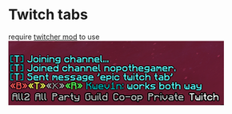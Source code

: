 # Twitch tabs <br>
require [twitcher mod](https://www.curseforge.com/minecraft/mc-mods/twitcher) to use
![uselessfield](/assets/twitch_tab.png "twitch tab")